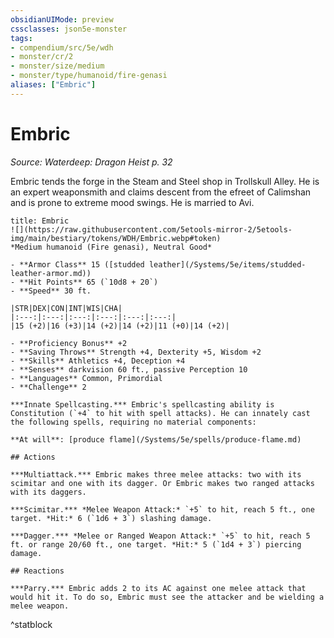 ```yaml
---
obsidianUIMode: preview
cssclasses: json5e-monster
tags:
- compendium/src/5e/wdh
- monster/cr/2
- monster/size/medium
- monster/type/humanoid/fire-genasi
aliases: ["Embric"]
---
```

# Embric
*Source: Waterdeep: Dragon Heist p. 32*  

Embric tends the forge in the Steam and Steel shop in Trollskull Alley. He is an expert weaponsmith and claims descent from the efreet of Calimshan and is prone to extreme mood swings. He is married to Avi.

```ad-statblock
title: Embric
![](https://raw.githubusercontent.com/5etools-mirror-2/5etools-img/main/bestiary/tokens/WDH/Embric.webp#token)
*Medium humanoid (Fire genasi), Neutral Good*

- **Armor Class** 15 ([studded leather](/Systems/5e/items/studded-leather-armor.md))
- **Hit Points** 65 (`10d8 + 20`)
- **Speed** 30 ft.

|STR|DEX|CON|INT|WIS|CHA|
|:---:|:---:|:---:|:---:|:---:|:---:|
|15 (+2)|16 (+3)|14 (+2)|14 (+2)|11 (+0)|14 (+2)|

- **Proficiency Bonus** +2
- **Saving Throws** Strength +4, Dexterity +5, Wisdom +2
- **Skills** Athletics +4, Deception +4
- **Senses** darkvision 60 ft., passive Perception 10
- **Languages** Common, Primordial
- **Challenge** 2

***Innate Spellcasting.*** Embric's spellcasting ability is Constitution (`+4` to hit with spell attacks). He can innately cast the following spells, requiring no material components:

**At will**: [produce flame](/Systems/5e/spells/produce-flame.md)

## Actions

***Multiattack.*** Embric makes three melee attacks: two with its scimitar and one with its dagger. Or Embric makes two ranged attacks with its daggers.

***Scimitar.*** *Melee Weapon Attack:* `+5` to hit, reach 5 ft., one target. *Hit:* 6 (`1d6 + 3`) slashing damage.

***Dagger.*** *Melee or Ranged Weapon Attack:* `+5` to hit, reach 5 ft. or range 20/60 ft., one target. *Hit:* 5 (`1d4 + 3`) piercing damage.

## Reactions

***Parry.*** Embric adds 2 to its AC against one melee attack that would hit it. To do so, Embric must see the attacker and be wielding a melee weapon.
```
^statblock